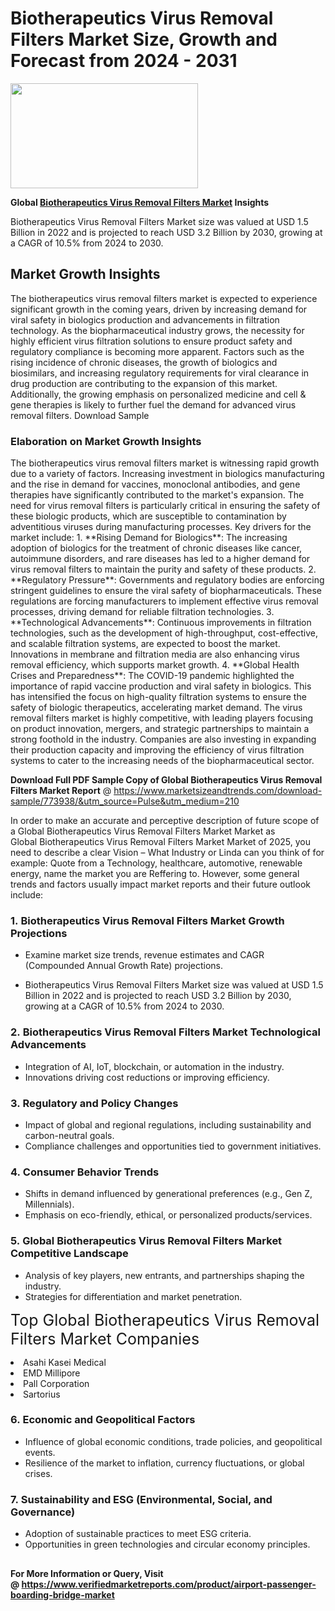 <H1>Biotherapeutics Virus Removal Filters Market Size, Growth and Forecast from 2024 - 2031</H1><img class="aligncenter size-medium wp-image-584254" src="https://thirdeyenews.in/wp-content/uploads/2024/09/Global-Market-Research-300x168.jpeg" alt="" width="300" height="168" /><p><strong>Global&nbsp;<a href="https://www.marketsizeandtrends.com/download-sample/773938/&amp;utm_source=Pulse&amp;utm_medium=210">Biotherapeutics Virus Removal Filters Market</a> Insights</strong></p><p>Biotherapeutics Virus Removal Filters Market size was valued at USD 1.5 Billion in 2022 and is projected to reach USD 3.2 Billion by 2030, growing at a CAGR of 10.5% from 2024 to 2030.</p><p><h2>Market Growth Insights</h2> The biotherapeutics virus removal filters market is expected to experience significant growth in the coming years, driven by increasing demand for viral safety in biologics production and advancements in filtration technology. As the biopharmaceutical industry grows, the necessity for highly efficient virus filtration solutions to ensure product safety and regulatory compliance is becoming more apparent. Factors such as the rising incidence of chronic diseases, the growth of biologics and biosimilars, and increasing regulatory requirements for viral clearance in drug production are contributing to the expansion of this market. Additionally, the growing emphasis on personalized medicine and cell & gene therapies is likely to further fuel the demand for advanced virus removal filters. Download Sample <h3>Elaboration on Market Growth Insights</h3> The biotherapeutics virus removal filters market is witnessing rapid growth due to a variety of factors. Increasing investment in biologics manufacturing and the rise in demand for vaccines, monoclonal antibodies, and gene therapies have significantly contributed to the market's expansion. The need for virus removal filters is particularly critical in ensuring the safety of these biologic products, which are susceptible to contamination by adventitious viruses during manufacturing processes. Key drivers for the market include: 1. **Rising Demand for Biologics**: The increasing adoption of biologics for the treatment of chronic diseases like cancer, autoimmune disorders, and rare diseases has led to a higher demand for virus removal filters to maintain the purity and safety of these products. 2. **Regulatory Pressure**: Governments and regulatory bodies are enforcing stringent guidelines to ensure the viral safety of biopharmaceuticals. These regulations are forcing manufacturers to implement effective virus removal processes, driving demand for reliable filtration technologies. 3. **Technological Advancements**: Continuous improvements in filtration technologies, such as the development of high-throughput, cost-effective, and scalable filtration systems, are expected to boost the market. Innovations in membrane and filtration media are also enhancing virus removal efficiency, which supports market growth. 4. **Global Health Crises and Preparedness**: The COVID-19 pandemic highlighted the importance of rapid vaccine production and viral safety in biologics. This has intensified the focus on high-quality filtration systems to ensure the safety of biologic therapeutics, accelerating market demand. The virus removal filters market is highly competitive, with leading players focusing on product innovation, mergers, and strategic partnerships to maintain a strong foothold in the industry. Companies are also investing in expanding their production capacity and improving the efficiency of virus filtration systems to cater to the increasing needs of the biopharmaceutical sector. </p><p><span class=""><strong>Download Full PDF Sample Copy of Global Biotherapeutics Virus Removal Filters Market Report</strong> @ <a href="https://www.marketsizeandtrends.com/download-sample/773938/&amp;utm_source=Pulse&amp;utm_medium=210" target="_blank">https://www.marketsizeandtrends.com/download-sample/773938/&amp;utm_source=Pulse&amp;utm_medium=210</a></span></p><p>In order to make an accurate and perceptive description of future scope of a Global&nbsp;Biotherapeutics Virus Removal Filters Market Market as Global&nbsp;Biotherapeutics Virus Removal Filters Market Market of 2025, you need to describe a clear Vision &ndash; What Industry or Linda can you think of for example: Quote from a Technology, healthcare, automotive, renewable energy, name the market you are Reffering to. However, some general trends and factors usually impact market reports and their future outlook include:</p><h3>1.&nbsp;<strong>Biotherapeutics Virus Removal Filters Market Growth Projections</strong></h3><ul><li>Examine market size trends, revenue estimates and CAGR (Compounded Annual Growth Rate) projections.</li><li><p>Biotherapeutics Virus Removal Filters Market size was valued at USD 1.5 Billion in 2022 and is projected to reach USD 3.2 Billion by 2030, growing at a CAGR of 10.5% from 2024 to 2030.</p></li></ul><h3>2.&nbsp;<strong>Biotherapeutics Virus Removal Filters Market Technological Advancements</strong></h3><ul><li>Integration of AI, IoT, blockchain, or automation in the industry.</li><li>Innovations driving cost reductions or improving efficiency.</li></ul><h3>3.&nbsp;<strong>Regulatory and Policy Changes</strong></h3><ul><li>Impact of global and regional regulations, including sustainability and carbon-neutral goals.</li><li>Compliance challenges and opportunities tied to government initiatives.</li></ul><h3>4.&nbsp;<strong>Consumer Behavior Trends</strong></h3><ul><li>Shifts in demand influenced by generational preferences (e.g., Gen Z, Millennials).</li><li>Emphasis on eco-friendly, ethical, or personalized products/services.</li></ul><h3>5.&nbsp;<strong>Global Biotherapeutics Virus Removal Filters Market Competitive Landscape</strong></h3><ul><li>Analysis of key players, new entrants, and partnerships shaping the industry.</li><li>Strategies for differentiation and market penetration.</li></ul><p data-pm-slice="1 1 []"><span style="color: inherit; font-family: inherit; font-size: 25px;">Top Global Biotherapeutics Virus Removal Filters Market Companies</span></p><div class="" data-test-id=""><p><li>Asahi Kasei Medical</li><li> EMD Millipore</li><li> Pall Corporation</li><li> Sartorius</li></p></div><h3>6.&nbsp;<strong>Economic and Geopolitical Factors</strong></h3><ul><li>Influence of global economic conditions, trade policies, and geopolitical events.</li><li>Resilience of the market to inflation, currency fluctuations, or global crises.</li></ul><h3>7.&nbsp;<strong>Sustainability and ESG (Environmental, Social, and Governance)</strong></h3><ul><li>Adoption of sustainable practices to meet ESG criteria.</li><li>Opportunities in green technologies and circular economy principles.</li></ul><h2><strong style="font-size: 14px;">For More Information or Query, Visit @&nbsp;</strong><a style="background-color: #ffffff; font-size: 14px;" href="https://www.marketsizeandtrends.com/report/biotherapeutics-virus-removal-filters-market/" target="_blank">https://www.verifiedmarketreports.com/product/airport-passenger-boarding-bridge-market</a></h2>
